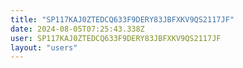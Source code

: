 ```yaml
---
title: "SP117KAJ0ZTEDCQ633F9DERY83JBFXKV9QS2117JF"
date: 2024-08-05T07:25:43.338Z
user: SP117KAJ0ZTEDCQ633F9DERY83JBFXKV9QS2117JF
layout: "users"
---
```

    